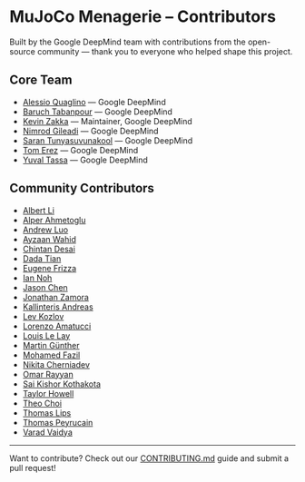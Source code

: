 # MuJoCo Menagerie – Contributors

Built by the Google DeepMind team with contributions from the open-source community — thank you to everyone who helped shape this project.

## Core Team

- [Alessio Quaglino](https://github.com/quagla) — Google DeepMind
- [Baruch Tabanpour](https://github.com/btaba) — Google DeepMind
- [Kevin Zakka](https://github.com/kevinzakka) — Maintainer, Google DeepMind
- [Nimrod Gileadi](https://github.com/nimrod-gileadi) — Google DeepMind
- [Saran Tunyasuvunakool](https://github.com/saran-t) — Google DeepMind
- [Tom Erez](https://github.com/erez-tom) — Google DeepMind
- [Yuval Tassa](https://github.com/yuvaltassa) — Google DeepMind

## Community Contributors

- [Albert Li](https://github.com/alberthli)
- [Alper Ahmetoglu](https://github.com/alper111)
- [Andrew Luo](https://github.com/Andrew-Luo1)
- [Ayzaan Wahid](https://github.com/ayzaan)
- [Chintan Desai](https://github.com/hello-chintan)
- [Dada Tian](https://github.com/lonelyfluency)
- [Eugene Frizza](https://github.com/eufrizz)
- [Ian Noh](https://github.com/dongridong)
- [Jason Chen](https://github.com/chenxin199305)
- [Jonathan Zamora](https://github.com/jonzamora)
- [Kallinteris Andreas](https://github.com/Kallinteris-Andreas)
- [Lev Kozlov](https://github.com/lvjonok)
- [Lorenzo Amatucci](https://github.com/lorenzo96-cmd)
- [Louis Le Lay](https://github.com/louislelay)
- [Martin Günther](https://github.com/muhrix)
- [Mohamed Fazil](https://github.com/hello-fazil)
- [Nikita Cherniadev](https://github.com/chernyadev)
- [Omar Rayyan](https://github.com/omarrayyann)
- [Sai Kishor Kothakota](https://github.com/saikishor)
- [Taylor Howell](https://github.com/thowell)
- [Theo Choi](https://github.com/Bigenlight)
- [Thomas Lips](https://github.com/tlpss)
- [Thomas Peyrucain](https://github.com/thomaspeyrucain)
- [Varad Vaidya](https://github.com/varadVaidya)

---

Want to contribute? Check out our [CONTRIBUTING.md](./CONTRIBUTING.md) guide and submit a pull request!
